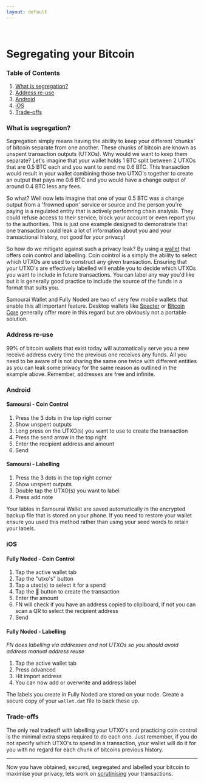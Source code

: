 ```yaml
---
layout: default
---
```

<br/>

# Segregating your Bitcoin

### Table of Contents

1.  [What is segregation?](#what-is-segregation)
2.  [Address re-use](#address-re-use)
3.  [Android](#android)
4.  [iOS](#ios)
5.  [Trade-offs](#trade-offs)


### What is segregation?

Segregation simply means having the ability to keep your different 'chunks' of bitcoin separate from one another. These chunks of bitcoin are known as unspent transaction outputs (UTXOs). Why would we want to keep them separate? Let's imagine that your wallet holds 1 BTC split between 2 UTXOs that are 0.5 BTC each and you want to send me 0.6 BTC. This transaction would result in your wallet combining those two UTXO's together to create an output that pays me 0.6 BTC and you would have a change output of around 0.4 BTC less any fees. 

So what? Well now lets imagine that one of your 0.5 BTC was a change output from a 'frowned upon' service or source and the person you're paying is a regulated entity that is actively perfomring chain analysis. They could refuse access to their service, block your account or even report you to the authorities. This is just one example designed to demonstrate that one transaction could leak a lot of information about you and your transactional history, not good for your privacy!

So how do we mitigate against such a privacy leak? By using a [wallet](https://bitcoinprivacy.guide/secure.html) that offers coin control and labelling. Coin cointrol is a simply the ability to select which UTXOs are used to construct any given transaction. Ensuring that your UTXO's are effectively labelled will enable you to decide which UTXOs you want to include in future transactions. You can label any way you'd like but it is generally good practice to include the source of the funds in a format that suits you.

Samourai Wallet and Fully Noded are two of very few mobile wallets that enable this all important feature. Desktop wallets like [Specter](https://github.com/cryptoadvance/specter-desktop) or [Bitcoin Core](https://bitcoin.org/en/download) generally offer more in this regard but are obviously not a portable solution. 

### Address re-use

99% of bitcoin wallets that exist today will automatically serve you a new receive address every time the previous one receives any funds. All you need to be aware of is not sharing the same one twice with different entities as you can leak some privacy for the same reason as outlined in the example above. Remember, addresses are free and infinite.

### Android

#### Samourai - Coin Control

1.  Press the 3 dots in the top right corner
2.  Show unspent outputs
3.  Long press on the UTXO(s) you want to use to create the transaction
4.  Press the send arrow in the top right
5.  Enter the recipient address and amount
6.  Send

#### Samourai - Labelling

1.  Press the 3 dots in the top right corner
2.  Show unspent outputs
3.  Double tap the UTXO(s) you want to label
4.  Press add note

Your lables in Samourai Wallet are saved automatically in the encrypted backup file that is stored on your phone. If you need to restore your wallet ensure you used this method rather than using your seed words to retain your labels.

### iOS

#### Fully Noded - Coin Control

1.  Tap the active wallet tab
2.  Tap the "utxo's" button
3.  Tap a utxo(s) to select it for a spend
4.  Tap the 🔗 button to create the transaction
5.  Enter the amount
6.  FN will check if you have an address copied to cliplboard, if not you can scan a QR to select the recipient address
7.  Send

#### Fully Noded - Labelling

*FN does labelling via addresses and not UTXOs so you should avoid address manual address reuse* 

1.  Tap the active wallet tab
2.  Press advanced
3.  Hit import address
4.  You can now add or overwrite and address label

The labels you create in Fully Noded are stored on your node. Create a secure copy of your `wallet.dat` file to back these up. 
  
### Trade-offs

The only real tradeoff with labelling your UTXO's and practicing coin control is the minimal extra steps required to do each one. Just remember, if you do not specify which UTXO's to spend in a transaction, your wallet will do it for you with no regard for each chunk of bitcoins previous history.

  
  ***
  
  Now you have obtained, secured, segregated and labelled your bitcoin to maximise your privacy, lets work on [scrutinising](https://bitcoinprivacy.guide/scrutinise.html) your transactions.
